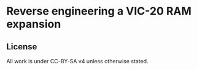 Reverse engineering a VIC-20 RAM expansion
==========================================


License
-------

All work is under CC-BY-SA v4 unless otherwise stated.
